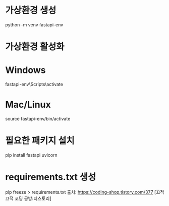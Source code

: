 # 가상환경 생성
python -m venv fastapi-env

# 가상환경 활성화
# Windows
fastapi-env\Scripts\activate
# Mac/Linux
source fastapi-env/bin/activate

# 필요한 패키지 설치
pip install fastapi uvicorn

# requirements.txt 생성
pip freeze > requirements.txt
출처: https://coding-shop.tistory.com/377 [끄적끄적 코딩 공방:티스토리]